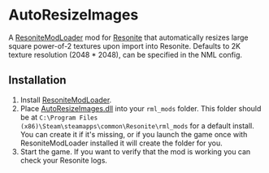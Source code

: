 #  AutoResizeImages

A [ResoniteModLoader](https://github.com/resonite-modding-group/ResoniteModLoader) mod for [Resonite](https://resonite.com/) that automatically resizes large square power-of-2 textures upon import into Resonite. Defaults to 2K texture resolution (2048 * 2048), can be specified in the NML config.

## Installation
1. Install [ResoniteModLoader](https://github.com/neos-modding-group/ResoniteModLoader/releases).
1. Place [AutoResizeImages.dll](https://github.com/GithubUsername/RepoName/releases/latest/download/ModNameGoesHere.dll) into your `rml_mods` folder. This folder should be at `C:\Program Files (x86)\Steam\steamapps\common\Resonite\rml_mods` for a default install. You can create it if it's missing, or if you launch the game once with ResoniteModLoader installed it will create the folder for you.
1. Start the game. If you want to verify that the mod is working you can check your Resonite logs.
